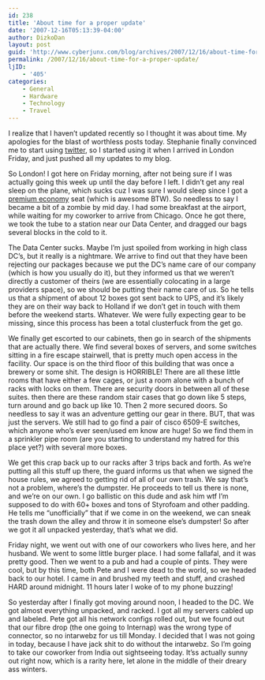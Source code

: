 ```yaml
---
id: 238
title: 'About time for a proper update'
date: '2007-12-16T05:13:39-04:00'
author: DizkoDan
layout: post
guid: 'http://www.cyberjunx.com/blog/archives/2007/12/16/about-time-for-a-proper-update/'
permalink: /2007/12/16/about-time-for-a-proper-update/
ljID:
    - '405'
categories:
    - General
    - Hardware
    - Technology
    - Travel
---
```


I realize that I haven’t updated recently so I thought it was about time. My apologies for the blast of worthless posts today. Stephanie finally convinced me to start using [twitter](http://twitter.com/DizkoDan), so I started using it when I arrived in London Friday, and just pushed all my updates to my blog.

So London! I got here on Friday morning, after not being sure if I was actually going this week up until the day before I left. I didn’t get any real sleep on the plane, which sucks cuz I was sure I would sleep since I got a [premium economy](http://www.virgin-atlantic.com/en/gb/whatsonboard/premiumeconomy/index.jsp) seat (which is awesome BTW). So needless to say I became a bit of a zombie by mid day. I had some breakfast at the airport, while waiting for my coworker to arrive from Chicago. Once he got there, we took the tube to a station near our Data Center, and dragged our bags several blocks in the cold to it.

The Data Center sucks. Maybe I’m just spoiled from working in high class DC’s, but it really is a nightmare. We arrive to find out that they have been rejecting our packages because we put the DC’s name care of our company (which is how you usually do it), but they informed us that we weren’t directly a customer of theirs (we are essentially colocating in a large providers space), so we should be putting their name care of us. So he tells us that a shipment of about 12 boxes got sent back to UPS, and it’s likely they are on their way back to Holland if we don’t get in touch with them before the weekend starts. Whatever. We were fully expecting gear to be missing, since this process has been a total clusterfuck from the get go.

We finally get escorted to our cabinets, then go in search of the shipments that are actually there. We find several boxes of servers, and some switches sitting in a fire escape stairwell, that is pretty much open access in the facility. Our space is on the third floor of this building that was once a brewery or some shit. The design is HORRIBLE! There are all these little rooms that have either a few cages, or just a room alone with a bunch of racks with locks on them. There are security doors in between all of these suites. then there are these random stair cases that go down like 5 steps, turn around and go back up like 10. Then 2 more secured doors. So needless to say it was an adventure getting our gear in there. BUT, that was just the servers. We still had to go find a pair of cisco 6509-E switches, which anyone who’s ever seen/used em know are huge! So we find them in a sprinkler pipe room (are you starting to understand my hatred for this place yet?) with several more boxes.

We get this crap back up to our racks after 3 trips back and forth. As we’re putting all this stuff up there, the guard informs us that when we signed the house rules, we agreed to getting rid of all of our own trash. We say that’s not a problem, where’s the dumpster. He proceeds to tell us there is none, and we’re on our own. I go ballistic on this dude and ask him wtf I’m supposed to do with 60+ boxes and tons of Styrofoam and other padding. He tells me “unofficially” that if we come in on the weekend, we can sneak the trash down the alley and throw it in someone else’s dumpster! So after we got it all unpacked yesterday, that’s what we did.

Friday night, we went out with one of our coworkers who lives here, and her husband. We went to some little burger place. I had some fallafal, and it was pretty good. Then we went to a pub and had a couple of pints. They were cool, but by this time, both Pete and I were dead to the world, so we headed back to our hotel. I came in and brushed my teeth and stuff, and crashed HARD around midnight. 11 hours later I woke of to my phone buzzing!

So yesterday after I finally got moving around noon, I headed to the DC. We got almost everything unpacked, and racked. I got all my servers cabled up and labeled. Pete got all his network configs rolled out, but we found out that our fibre drop (the one going to Internap) was the wrong type of connector, so no intarwebz for us till Monday. I decided that I was not going in today, because I have jack shit to do without the intarwebz. So I’m going to take our coworker from India out sightseeing today. It’ss actually sunny out right now, which is a rarity here, let alone in the middle of their dreary ass winters.